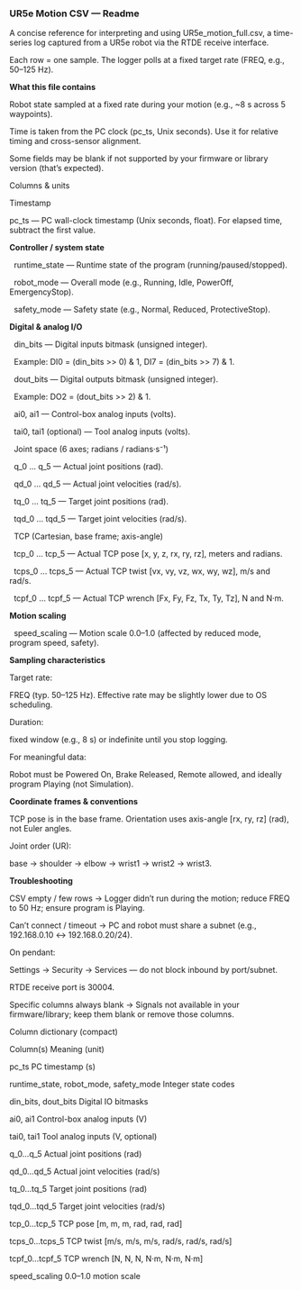 ### **UR5e Motion CSV — Readme**



A concise reference for interpreting and using UR5e\_motion\_full.csv, a time-series log captured from a UR5e robot via the RTDE receive interface.



Each row = one sample. The logger polls at a fixed target rate (FREQ, e.g., 50–125 Hz).



**What this file contains**



Robot state sampled at a fixed rate during your motion (e.g., ~8 s across 5 waypoints).



Time is taken from the PC clock (pc\_ts, Unix seconds). Use it for relative timing and cross-sensor alignment.



Some fields may be blank if not supported by your firmware or library version (that’s expected).



Columns \& units

Timestamp



pc\_ts — PC wall-clock timestamp (Unix seconds, float). For elapsed time, subtract the first value.



**Controller / system state**



&nbsp;	runtime\_state — Runtime state of the program (running/paused/stopped).



&nbsp;	robot\_mode — Overall mode (e.g., Running, Idle, PowerOff, EmergencyStop).



&nbsp;	safety\_mode — Safety state (e.g., Normal, Reduced, ProtectiveStop).



**Digital \& analog I/O**



&nbsp;	din\_bits — Digital inputs bitmask (unsigned integer).

&nbsp;	Example: DI0 = (din\_bits >> 0) \& 1, DI7 = (din\_bits >> 7) \& 1.



&nbsp;	dout\_bits — Digital outputs bitmask (unsigned integer).



&nbsp;	Example: DO2 = (dout\_bits >> 2) \& 1.



&nbsp;	ai0, ai1 — Control-box analog inputs (volts).



&nbsp;	tai0, tai1 (optional) — Tool analog inputs (volts).



&nbsp;	Joint space (6 axes; radians / radians·s⁻¹)



&nbsp;	q\_0 … q\_5 — Actual joint positions (rad).



&nbsp;	qd\_0 … qd\_5 — Actual joint velocities (rad/s).



&nbsp;	tq\_0 … tq\_5 — Target joint positions (rad).



&nbsp;	tqd\_0 … tqd\_5 — Target joint velocities (rad/s).



&nbsp;	TCP (Cartesian, base frame; axis-angle)



&nbsp;	tcp\_0 … tcp\_5 — Actual TCP pose \[x, y, z, rx, ry, rz], meters and radians.



&nbsp;	tcps\_0 … tcps\_5 — Actual TCP twist \[vx, vy, vz, wx, wy, wz], m/s and rad/s.



&nbsp;	tcpf\_0 … tcpf\_5 — Actual TCP wrench \[Fx, Fy, Fz, Tx, Ty, Tz], N and N·m.



**Motion scaling**



&nbsp;	speed\_scaling — Motion scale 0.0–1.0 (affected by reduced mode, program speed, safety).



**Sampling characteristics**



Target rate:

FREQ (typ. 50–125 Hz). Effective rate may be slightly lower due to OS scheduling.



Duration:

fixed window (e.g., 8 s) or indefinite until you stop logging.



For meaningful data: 

Robot must be Powered On, Brake Released, Remote allowed, and ideally program Playing (not Simulation).



**Coordinate frames \& conventions**



TCP pose is in the base frame. Orientation uses axis-angle \[rx, ry, rz] (rad), not Euler angles.



Joint order (UR): 

base → shoulder → elbow → wrist1 → wrist2 → wrist3.



**Troubleshooting**



CSV empty / few rows → Logger didn’t run during the motion; reduce FREQ to 50 Hz; ensure program is Playing.



Can’t connect / timeout → PC and robot must share a subnet (e.g., 192.168.0.10 ↔ 192.168.0.20/24).

On pendant: 

Settings → Security → Services — do not block inbound by port/subnet.

RTDE receive port is 30004.



Specific columns always blank → Signals not available in your firmware/library; keep them blank or remove those columns.



Column dictionary (compact)

Column(s)	Meaning (unit)

pc\_ts	PC timestamp (s)

runtime\_state, robot\_mode, safety\_mode	Integer state codes

din\_bits, dout\_bits	Digital IO bitmasks

ai0, ai1	Control-box analog inputs (V)

tai0, tai1	Tool analog inputs (V, optional)

q\_0…q\_5	Actual joint positions (rad)

qd\_0…qd\_5	Actual joint velocities (rad/s)

tq\_0…tq\_5	Target joint positions (rad)

tqd\_0…tqd\_5	Target joint velocities (rad/s)

tcp\_0…tcp\_5	TCP pose \[m, m, m, rad, rad, rad]

tcps\_0…tcps\_5	TCP twist \[m/s, m/s, m/s, rad/s, rad/s, rad/s]

tcpf\_0…tcpf\_5	TCP wrench \[N, N, N, N·m, N·m, N·m]

speed\_scaling	0.0–1.0 motion scale




